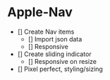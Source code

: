# Apple-Nav
- [] Create Nav items
  - [] Import json data
  - [] Responsive 
- [] Create sliding indicator
  - [] Responsive on resize
- [] Pixel perfect, styling/sizing
  
